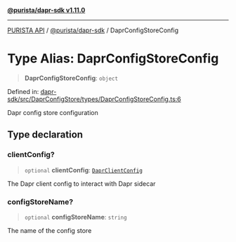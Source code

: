 [**@purista/dapr-sdk v1.11.0**](../README.md)

***

[PURISTA API](../../../packages.md) / [@purista/dapr-sdk](../README.md) / DaprConfigStoreConfig

# Type Alias: DaprConfigStoreConfig

> **DaprConfigStoreConfig**: `object`

Defined in: [dapr-sdk/src/DaprConfigStore/types/DaprConfigStoreConfig.ts:6](https://github.com/puristajs/purista/blob/master/packages/dapr-sdk/src/DaprConfigStore/types/DaprConfigStoreConfig.ts#L6)

Dapr config store configuration

## Type declaration

### clientConfig?

> `optional` **clientConfig**: [`DaprClientConfig`](DaprClientConfig.md)

The Dapr client config to interact with Dapr sidecar

### configStoreName?

> `optional` **configStoreName**: `string`

The name of the config store
